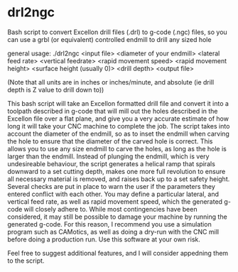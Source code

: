 # drl2ngc
Bash script to convert Excellon drill files (.drl) to g-code (.ngc) files, so you can use a grbl (or equivalent) controlled endmill to drill any sized hole

general usage:
./drl2ngc \<input file\> \<diameter of your endmill\> \<lateral feed rate\> \<vertical feedrate\> \<rapid movement speed\> \<rapid movement height\> \<surface height (usually 0)\> \<drill depth\> \<output file\>

(Note that all units are in inches or inches/minute, and absolute (ie drill depth is Z value to drill down to))

This bash script will take an Excellon formatted drill file and convert it into a toolpath described in g-code that will mill out the holes described in the Excellon file over a flat plane, and give you a very accurate estimate of how long it will take your CNC machine to complete the job. The script takes into account the diameter of the endmill, so as to inset the endmill when carving the hole to ensure that the diameter of the carved hole is correct. This allows you to use any size endmill to carve the holes, as long as the hole is larger than the endmill. Instead of plunging the endmill, which is very undesireable behaviour, the script generates a helical ramp that spirals downward to a set cutting depth, makes one more full revolution to ensure all necessary material is removed, and raises back up to a set safety height. Several checks are put in place to warn the user if the parameters they entered conflict with each other. You may define a particular lateral, and vertical feed rate, as well as rapid movement speed, which the generated g-code will closely adhere to. While most contingencies have been considered, it may still be possible to damage your machine by running the generated g-code. For this reason, I recommend you use a simulation program such as CAMotics, as well as doing a dry-run with the CNC mill before doing a production run. Use this software at your own risk.

Feel free to suggest additional features, and I will consider appedning them to the script.
